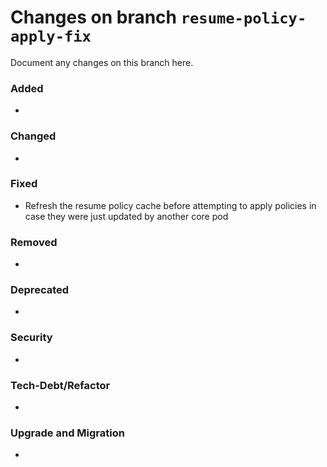 # Changes on branch `resume-policy-apply-fix`
Document any changes on this branch here.
### Added
- 

### Changed
- 

### Fixed
- Refresh the resume policy cache before attempting to apply policies in case they were just updated by another core pod

### Removed
- 

### Deprecated
- 

### Security
- 

### Tech-Debt/Refactor
- 

### Upgrade and Migration
- 
